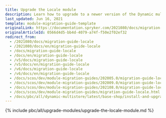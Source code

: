 ```yaml
---
title: Upgrade the Locale module
description: Learn how to upgrade to a newer version of the Dynamic multi store locale module within your Spryker project.
last_updated: Jun 16, 2021
template: module-migration-guide-template
originalLink: https://documentation.spryker.com/2021080/docs/migration-guide-locale
originalArticleId: 0566d4d5-bb4d-4079-a74f-f50e2f02ef32
redirect_from:
  - /2021080/docs/migration-guide-locale
  - /2021080/docs/en/migration-guide-locale
  - /docs/migration-guide-locale
  - /docs/en/migration-guide-locale
  - /v5/docs/migration-guide-locale
  - /v5/docs/en/migration-guide-locale
  - /v6/docs/migration-guide-locale
  - /v6/docs/en/migration-guide-locale
  - /docs/scos/dev/module-migration-guides/202005.0/migration-guide-locale.html
  - /docs/scos/dev/module-migration-guides/202009.0/migration-guide-locale.html
  - /docs/scos/dev/module-migration-guides/202108.0/migration-guide-locale.html
  - /docs/scos/dev/module-migration-guides/migration-guide-locale.html
  - /docs/pbc/all/dynamic-multistore/latest/base-shop/install-and-upgrade/upgrade-modules/upgrade-the-locale-module.html
---
```

{% include pbc/all/upgrade-modules/upgrade-the-locale-module.md %} <!-- To edit, see /_includes/pbc/all/upgrade-modules/upgrade-the-locale-module.md -->
